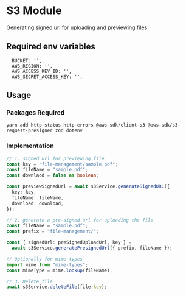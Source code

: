 # S3 Module

Generating signed url for uploading and previewing files

## Required env variables

```
  BUCKET: '',
  AWS_REGION: '',
  AWS_ACCESS_KEY_ID: '',
  AWS_SECRET_ACCESS_KEY: '',

```

## Usage

### Packages Required

```
yarn add http-status http-errors @aws-sdk/client-s3 @aws-sdk/s3-request-presigner zod dotenv
```

### Implementation

```ts
// 1. signed url for previewing file
const key = "file-management/sample.pdf";
const fileName = "sample.pdf";
const downlaod = false as boolean;

const previewSignedUrl = await s3Service.generateSignedURL({
  key: key,
  fileName: fileName,
  download: download,
});

// 2. generate a pre-signed url for uploading the file
const fileName = "sample.pdf";
const prefix = "file-management/";

const { signedUrl: preSignedUploadUrl, key } =
  await s3Service.generatePresignedUrl({ prefix, fileName });

// Optionally for mime-types
import mime from "mime-types";
const mimeType = mime.lookup(fileName);

// 3. Delete file
await s3Service.deleteFile(file.key);
```
